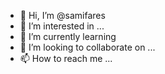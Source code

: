 - 👋 Hi, I’m @samifares
- 👀 I’m interested in ...
- 🌱 I’m currently learning 
- 💞️ I’m looking to collaborate on ...
- 📫 How to reach me ...

<!---
samifares/samifares is a ✨ special ✨ repository because its `README.md` (this file) appears on your GitHub profile.
You can click the Preview link to take a look at your changes.
--->

